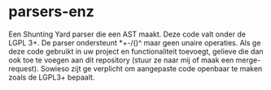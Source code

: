 # parsers-enz
Een Shunting Yard parser die een AST maakt. Deze code valt onder de LGPL 3+.
De parser ondersteunt \*+-/()^ maar geen unaire operaties. Als ge deze code gebruikt in uw project en functionaliteit toevoegt, gelieve die dan ook toe te voegen aan dit repository (stuur ze naar mij of maak een merge-request). Sowieso zijt ge verplicht om aangepaste code openbaar te maken zoals de LGPL3+ bepaalt.
